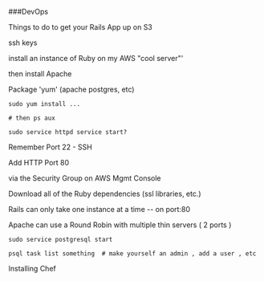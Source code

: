###DevOps

Things to do to get your Rails App up on S3

ssh keys

install an instance of Ruby on my AWS "cool server"'

then install Apache

Package 'yum' (apache postgres, etc)

    sudo yum install ...
    
    # then ps aux
    
    sudo service httpd service start?
    
Remember Port 22 - SSH 

Add HTTP Port 80

via the Security Group on AWS Mgmt Console

Download all of the Ruby dependencies (ssl libraries, etc.)

Rails can only take one instance at a time -- on port:80

Apache can use a Round Robin with multiple thin servers ( 2 ports )

    sudo service postgresql start
    
    psql task list something  # make yourself an admin , add a user , etc
    
Installing Chef




